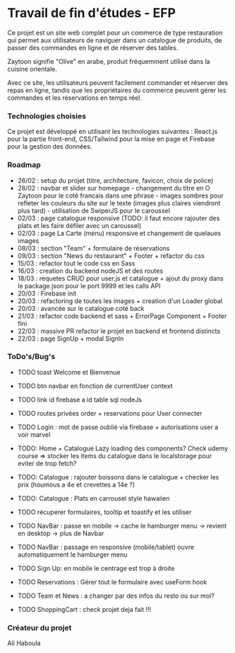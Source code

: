 # Travail de fin d'études - EFP

Ce projet est un site web complet pour un commerce de type restauration qui permet aux utilisateurs de naviguer dans un catalogue de produits, de passer des commandes en ligne et de réserver des tables.

Zaytoon signifie "Olive" en arabe, produit fréquemment utilisé dans la cuisine orientale.

Avec ce site, les utilisateurs peuvent facilement commander et réserver des repas en ligne, tandis que les propriétaires du commerce peuvent gérer les commandes et les réservations en temps réel.

### Technologies choisies

Ce projet est développé en utilisant les technologies suivantes : React.js pour la partie front-end, CSS/Tailwind pour la mise en page et Firebase pour la gestion des données.

### Roadmap

- 26/02 : setup du projet (titre, architecture, favicon, choix de police)
- 28/02 : navbar et slider sur homepage - changement du titre en O Zaytoon pour le coté francais dans une phrase - images sombres pour refleter les couleurs du site sur le texte (images plus claires viendront plus tard) - utilisation de SwiperJS pour le caroussel
- 02/03 : page catalogue responsive (TODO: il faut encore rajouter des plats et les faire défiler avec un caroussel)
- 02/03 : page La Carte (menu) responsive et changement de quelaues images
- 08/03 : section "Team" + formulaire de réservations
- 09/03 : section "News du restaurant" + Footer + refactor du css
- 15/03 : refactor tout le code css en Sass
- 16/03 : creation du backend nodeJS et des routes
- 18/03 : requetes CRUD pour user.js et catalogue + ajout du proxy dans le package.json pour le port 9999 et les calls API
- 20/03 : Firebase init
- 20/03 : refactoring de toutes les images + creation d'un Loader global
- 20/03 : avancée sur le catalogue coté back
- 21/03 : refactor code backend et sass + ErrorPage Component + Footer fini
- 22/03 : massive PR refactor le projet en backend et frontend distincts
- 22/03 : page SignUp + modal SignIn

### ToDo's/Bug's

- TODO toast Welcome et Bienvenue
- TODO btn navbar en fonction de currentUser context
- TODO link id firebase a id table sql nodeJs
- TODO routes privées order + reservations pour User connecter
- TODO Login : mot de passe oublié via firebase + autorisations user a voir marvel

- TODO: Home + Catalogue Lazy loading des components? Check udemy course => stocker les items du catalogue dans le localstorage
  pour eviter de trop fetch?

- TODO: Catalogue : rajouter boissons dans le catalogue + checker les prix (houmous a 4e et crevettes a 14e ?)
- TODO: Catalogue : Plats en carrousel style hawaiien

- TODO récuperer formulaires, tooltip et toastify et les utiliser

- TODO NavBar : passe en mobile -> cache le hamburger menu -> revient en desktop -> plus de Navbar
- TODO NavBar : passage en responsive (mobile/tablet) ouvre automatiquement le hamburger menu

- TODO Sign Up: en mobile le centrage est trop à droite

- TODO Reservations : Gérer tout le formulaire avec useForm hook

- TODO Team et News : a changer par des infos du resto ou sur moi?

- TODO ShoppingCart : check projet deja fait !!!

### Créateur du projet

Ali Haboula
